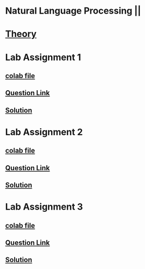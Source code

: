 # Natural Language Processing ||

# [Theory](https://drive.google.com/drive/folders/1H-7OjSH3qUzMSY2PAUAts2fZ0zY0VyP5)


# Lab Assignment 1
## [colab file](https://colab.research.google.com/drive/1fW63JYFASCfJdyMRRYNVioseLSLtTMWG#scrollTo=f9a00733)

## [Question Link](https://docs.google.com/document/d/1GX03WflMn5AcTeMFa_CjTDZ6gbDmiGsc/edit?usp=sharing&ouid=103430974548220325352&rtpof=true&sd=true)
## [Solution](https://colab.research.google.com/drive/1WR0zJ0y19Gb2ycxpa7EDkaT_fMPXF_27?usp=sharing)


# Lab Assignment 2
## [colab file]()

## [Question Link](https://docs.google.com/document/d/1vDRm4WophXI3HeV4NP4bjZmqn0_MSSZ2/edit?usp=sharing&ouid=117980306697681282235&rtpof=true&sd=true)
## [Solution](https://colab.research.google.com/drive/1PvYMyPn3X0Wh-ZLsUItCPtAE_88nQROD?usp=sharing)



# Lab Assignment 3
## [colab file]()

## [Question Link](https://docs.google.com/document/d/1-fVmbB6PRjtyjd7NLNffJFNp3sqYYKoSotHGlWBlaBw/edit?tab=t.0#heading=h.gjdgxs)
## [Solution](https://colab.research.google.com/drive/1Gl7sZylEdd26ptBIaNBVFBEhJ8KVmXHR?usp=sharing)


